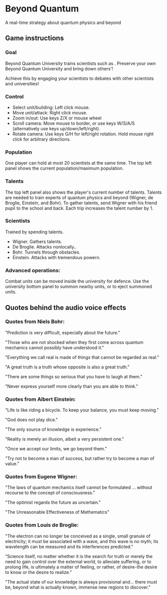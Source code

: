 # Beyond Quantum
A real-time strategy about quantum physics and beyond

## Game instructions
### Goal

Beyond Quantum University trains scientists such as . Preserve your own Beyond Quantum University and bring down others'!

Achieve this by engaging your scientists to debates with other scientists and universities!

### Control

- Select unit/building: Left click mouse. 
- Move unit/attack: Right click mouse.
- Zoom in/out: Use keys Z/X or mouse wheel
- Scroll camera: Move mouse to border, or use keys W/S/A/S (alternatively use keys up/down/left/right).
- Rotate camera: Use keys G/H for left/right rotation. Hold mouse right click for arbitrary directions.

### Population

One player can hold at most 20 scientists at the same time. The top left panel shows the current population/maximum population.

### Talents

The top left panel also shows the player's current number of talents. Talents are needed to train experts of quantum physics and beyond (Wigner, de Broglie, Einstein, and Bohr). 
To gather talents, send Wigner with his friend pupil to the school and back. Each trip increases the talent number by 1.

### Scientists

Trained by spending talents.
- Wigner. Gathers talents.
- De Broglie. Attacks nonlocally..
- Bohr. Tunnels through obstacles.
- Einstein. Attacks with tremendous powern.

### Advanced operations:

Combat units can be moved inside the university for defence. Use the university bottom panel to summon nearby units, or to eject summoned units.


## Quotes behind the audio voice effects

### Quotes from Niels Bohr:

"Prediction is very difficult, especially about the future."

"Those who are not shocked when they first come across quantum mechanics cannot possibly have understood it."

"Everything we call real is made of things that cannot be regarded as real."

"A great truth is a truth whose opposite is also a great truth."

"There are some things so serious that you have to laugh at them."

"Never express yourself more clearly than you are able to think."

### Quotes from Albert Einstein:

"Life is like riding a bicycle. To keep your balance, you must keep moving."

"God does not play dice."

"The only source of knowledge is experience."

"Reality is merely an illusion, albeit a very persistent one."

"Once we accept our limits, we go beyond them."

"Try not to become a man of success, but rather try to become a man of value."

### Quotes from Eugene Wigner:

"The laws of quantum mechanics itself cannot be formulated ... without recourse to the concept of consciousness."

"The optimist regards the future as uncertain."

"The Unreasonable Effectiveness of Mathematics"

### Quotes from Louis de Broglie:

"The electron can no longer be conceived as a single, small granule of electricity; it must be associated with a wave, and this wave is no myth; its wavelength can be measured and its interferences predicted."

“Science itself, no matter whether it is the search for truth or merely the need to gain control over the external world, to alleviate suffering, or to prolong life, is ultimately a matter of feeling, or rather, of desire-the desire to know or the desire to realize.”

"The actual state of our knowledge is always provisional and... there must be, beyond what is actually known, immense new regions to discover."
